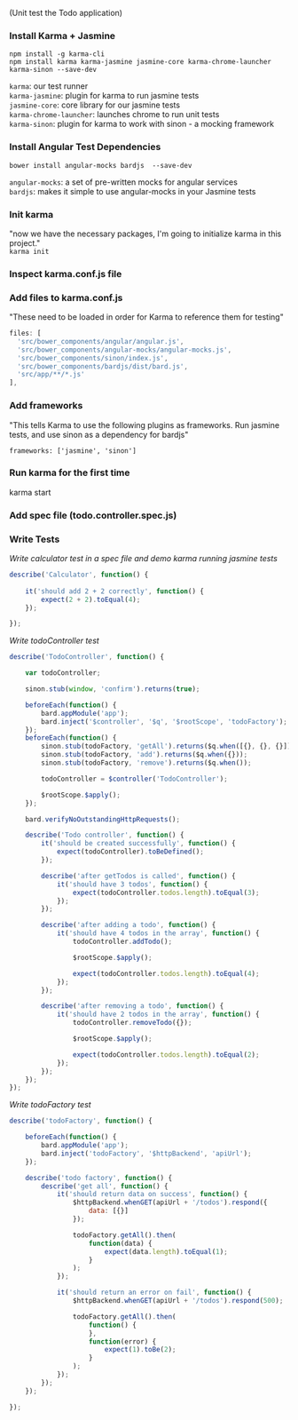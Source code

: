 (Unit test the Todo application)

### Install Karma + Jasmine
`npm install -g karma-cli`<br />
`npm install karma karma-jasmine jasmine-core karma-chrome-launcher karma-sinon --save-dev`

`karma`: our test runner<br />
`karma-jasmine`: plugin for karma to run jasmine tests<br />
`jasmine-core`: core library for our jasmine tests<br />
`karma-chrome-launcher`: launches chrome to run unit tests<br />
`karma-sinon`: plugin for karma to work with sinon - a mocking framework

### Install Angular Test Dependencies
`bower install angular-mocks bardjs  --save-dev`<br />

`angular-mocks`: a set of pre-written mocks for angular services<br />
`bardjs`: makes it simple to use angular-mocks in your Jasmine tests

### Init karma
"now we have the necessary packages, I'm going to initialize karma in this project."<br />
`karma init`

### Inspect karma.conf.js file

### Add files to karma.conf.js
"These need to be loaded in order for Karma to reference them for testing"
```js
files: [
  'src/bower_components/angular/angular.js',
  'src/bower_components/angular-mocks/angular-mocks.js',
  'src/bower_components/sinon/index.js',
  'src/bower_components/bardjs/dist/bard.js',
  'src/app/**/*.js'
],
```

### Add frameworks
"This tells Karma to use the following plugins as frameworks. Run jasmine tests, and use sinon as a dependency for bardjs"
```
frameworks: ['jasmine', 'sinon']
```

### Run karma for the first time
karma start

### Add spec file (todo.controller.spec.js)

### Write Tests
*Write calculator test in a spec file and demo karma running jasmine tests*
```js
describe('Calculator', function() {
	
	it('should add 2 + 2 correctly', function() {
		expect(2 + 2).toEqual(4);
	});

});
```

*Write todoController test*
```js
describe('TodoController', function() {

	var todoController;

	sinon.stub(window, 'confirm').returns(true);

	beforeEach(function() {
		bard.appModule('app');
		bard.inject('$controller', '$q', '$rootScope', 'todoFactory');
	});
	beforeEach(function() {
		sinon.stub(todoFactory, 'getAll').returns($q.when([{}, {}, {}]));
		sinon.stub(todoFactory, 'add').returns($q.when({}));
		sinon.stub(todoFactory, 'remove').returns($q.when());

		todoController = $controller('TodoController');

		$rootScope.$apply();
	});

	bard.verifyNoOutstandingHttpRequests();

	describe('Todo controller', function() {
		it('should be created successfully', function() {
			expect(todoController).toBeDefined();
		});

		describe('after getTodos is called', function() {
			it('should have 3 todos', function() {
				expect(todoController.todos.length).toEqual(3);
			});
		});

		describe('after adding a todo', function() {
			it('should have 4 todos in the array', function() {
				todoController.addTodo();

				$rootScope.$apply();

				expect(todoController.todos.length).toEqual(4);
			});
		});

		describe('after removing a todo', function() {
			it('should have 2 todos in the array', function() {
				todoController.removeTodo({});

				$rootScope.$apply();

				expect(todoController.todos.length).toEqual(2);
			});
		});
	});
});
```

*Write todoFactory test*
```js
describe('todoFactory', function() {

	beforeEach(function() {
		bard.appModule('app');
		bard.inject('todoFactory', '$httpBackend', 'apiUrl');
	});

	describe('todo factory', function() {
		describe('get all', function() {
			it('should return data on success', function() {
				$httpBackend.whenGET(apiUrl + '/todos').respond({
					data: [{}]
				});

				todoFactory.getAll().then(
					function(data) {
						expect(data.length).toEqual(1);
					}
				);
			});

			it('should return an error on fail', function() {
				$httpBackend.whenGET(apiUrl + '/todos').respond(500);

				todoFactory.getAll().then(
					function() {
					},
					function(error) {
						expect(1).toBe(2);
					}
				);
			});
		});
	});

});
```
